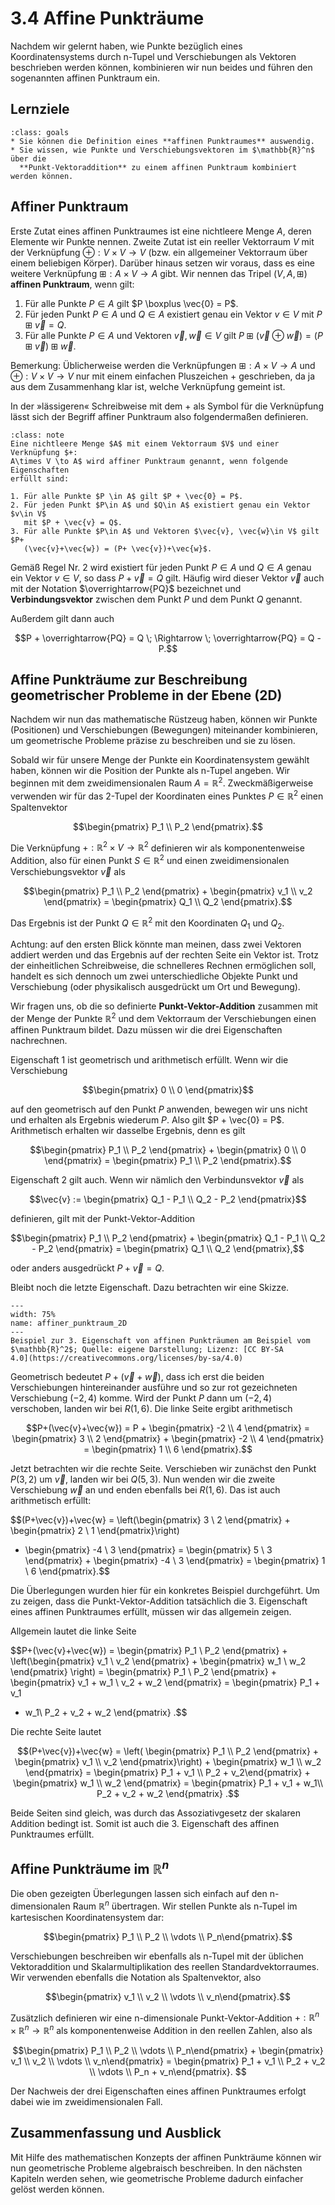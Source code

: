 # 3.4 Affine Punkträume

Nachdem wir gelernt haben, wie Punkte bezüglich eines Koordinatensystems durch
n-Tupel und Verschiebungen als Vektoren beschrieben werden können, kombinieren
wir nun beides und führen den sogenannten affinen Punktraum ein.


## Lernziele

```{admonition} Lernziele 
:class: goals
* Sie können die Definition eines **affinen Punktraumes** auswendig.
* Sie wissen, wie Punkte und Verschiebungsvektoren im $\mathbb{R}^n$ über die
  **Punkt-Vektoraddition** zu einem affinen Punktraum kombiniert werden können.
```


## Affiner Punktraum

Erste Zutat eines affinen Punktraumes ist eine nichtleere Menge $A$, deren
Elemente wir Punkte nennen. Zweite Zutat ist ein reeller Vektorraum $V$ mit der
Verknüpfung $\oplus: V\times V\to V$ (bzw. ein allgemeiner Vektorraum über einem
beliebigen Körper). Darüber hinaus setzen wir voraus, dass es eine weitere
Verknüpfung $\boxplus: A\times V \to A$ gibt. Wir nennen das Tripel
$(V,A,\boxplus)$ **affinen Punktraum**, wenn gilt:

1. Für alle Punkte $P \in A$ gilt $P \boxplus \vec{0} = P$.
2. Für jeden Punkt $P\in A$ und $Q\in A$ existiert genau ein Vektor $v\in V$
   mit $P\boxplus\vec{v}=Q$. 
3. Für alle Punkte $P\in A$ und Vektoren $\vec{v}, \vec{w}\in V$ gilt $P\boxplus
   (\vec{v}\oplus\vec{w}) = (P\boxplus \vec{v})\boxplus\vec{w}$.

Bemerkung: Üblicherweise werden die Verknüpfungen $\boxplus: A \times V \to A$
und $\oplus: V \times V \to V$ nur mit einem einfachen Pluszeichen $+$
geschrieben, da ja aus dem Zusammenhang klar ist, welche Verknüpfung gemeint
ist. 

In der »lässigeren« Schreibweise mit dem $+$ als Symbol für die Verknüpfung
lässt sich der Begriff affiner Punktraum also folgendermaßen definieren.

```{admonition} Was ist ... ein affiner Punktraum?
:class: note
Eine nichtleere Menge $A$ mit einem Vektorraum $V$ und einer Verknüpfung $+:
A\times V \to A$ wird affiner Punktraum genannt, wenn folgende Eigenschaften
erfüllt sind:

1. Für alle Punkte $P \in A$ gilt $P + \vec{0} = P$.
2. Für jeden Punkt $P\in A$ und $Q\in A$ existiert genau ein Vektor $v\in V$
   mit $P + \vec{v} = Q$. 
3. Für alle Punkte $P\in A$ und Vektoren $\vec{v}, \vec{w}\in V$ gilt $P+
   (\vec{v}+\vec{w}) = (P+ \vec{v})+\vec{w}$.
```

Gemäß Regel Nr. 2 wird existiert für jeden Punkt $P\in A$ und $Q\in A$ genau ein
Vektor $v \in V$, so dass $P + \vec{v} = Q$ gilt. Häufig wird dieser Vektor
$\vec{v}$ auch mit der Notation $\overrightarrow{PQ}$ bezeichnet und
**Verbindungsvektor** zwischen dem Punkt $P$ und dem Punkt $Q$ genannt.

Außerdem gilt dann auch

$$P + \overrightarrow{PQ} = Q \; \Rightarrow \;
\overrightarrow{PQ} = Q - P.$$


## Affine Punkträume zur Beschreibung geometrischer Probleme in der Ebene (2D)

Nachdem wir nun das mathematische Rüstzeug haben, können wir Punkte (Positionen)
und Verschiebungen (Bewegungen) miteinander kombinieren, um geometrische
Probleme präzise zu beschreiben und sie zu lösen.

Sobald wir für unsere Menge der Punkte ein Koordinatensystem gewählt haben,
können wir die Position der Punkte als n-Tupel angeben. Wir beginnen mit dem
zweidimensionalen Raum $A=\mathbb{R}^2$. Zweckmäßigerweise verwenden wir für das
2-Tupel der Koordinaten eines Punktes $P\in\mathbb{R}^2$ einen Spaltenvektor

$$\begin{pmatrix} P_1 \\ P_2 \end{pmatrix}.$$

Die Verknüpfung $+: \mathbb{R}^2 \times V \to \mathbb{R}^2$ definieren wir als
komponentenweise Addition, also für einen Punkt $S\in\mathbb{R}^2$ und einen
zweidimensionalen Verschiebungsvektor $\vec{v}$ als

$$\begin{pmatrix} P_1 \\ P_2 \end{pmatrix} + \begin{pmatrix} v_1 \\ v_2
\end{pmatrix} = \begin{pmatrix} Q_1 \\ Q_2 \end{pmatrix}.$$

Das Ergebnis ist der Punkt $Q\in\mathbb{R}^2$ mit den Koordinaten $Q_1$ und
$Q_2$. 

Achtung: auf den ersten Blick könnte man meinen, dass zwei Vektoren addiert
werden und das Ergebnis auf der rechten Seite ein Vektor ist. Trotz der
einheitlichen Schreibweise, die schnelleres Rechnen ermöglichen soll, handelt es
sich dennoch um zwei unterschiedliche Objekte Punkt und Verschiebung (oder
physikalisch ausgedrückt um Ort und Bewegung).

Wir fragen uns, ob die so definierte **Punkt-Vektor-Addition** zusammen mit der
Menge der Punkte $\mathbb{R}^2$ und dem Vektorraum der Verschiebungen einen
affinen Punktraum bildet. Dazu müssen wir die drei Eigenschaften nachrechnen.

Eigenschaft 1 ist geometrisch und arithmetisch erfüllt. Wenn wir die
Verschiebung

$$\begin{pmatrix} 0 \\ 0 \end{pmatrix}$$

auf den geometrisch auf den Punkt $P$ anwenden, bewegen wir uns nicht und
erhalten als Ergebnis wiederum $P$. Also gilt $P + \vec{0} = P$. Arithmetisch
erhalten wir dasselbe Ergebnis, denn es gilt

$$\begin{pmatrix} P_1 \\ P_2 \end{pmatrix} + \begin{pmatrix} 0 \\ 0
\end{pmatrix} = \begin{pmatrix} P_1 \\ P_2 \end{pmatrix}.$$

Eigenschaft 2 gilt auch. Wenn wir nämlich den Verbindunsvektor $\vec{v}$ als

$$\vec{v} := \begin{pmatrix} Q_1 - P_1 \\ Q_2 - P_2 \end{pmatrix}$$

definieren, gilt mit der Punkt-Vektor-Addition

$$\begin{pmatrix} P_1 \\ P_2 \end{pmatrix} + 
\begin{pmatrix} Q_1 - P_1 \\ Q_2 - P_2 \end{pmatrix} = 
\begin{pmatrix} Q_1 \\ Q_2 \end{pmatrix},$$

oder anders ausgedrückt $P + \vec{v} = Q$.

Bleibt noch die letzte Eigenschaft. Dazu betrachten wir eine Skizze.

```{figure} pics/affiner_punktraum_2D.png
---
width: 75%
name: affiner_punktraum_2D
---
Beispiel zur 3. Eigenschaft von affinen Punkträumen am Beispiel vom
$\mathbb{R}^2$; Quelle: eigene Darstellung; Lizenz: [CC BY-SA
4.0](https://creativecommons.org/licenses/by-sa/4.0)
```

Geometrisch bedeutet $P+ (\vec{v}+\vec{w})$, dass ich erst die beiden
Verschiebungen hintereinander ausführe und so zur rot gezeichneten Verschiebung
$(-2,4)$ komme. Wird der Punkt $P$ dann um $(-2,4)$ verschoben, landen wir bei
$R(1,6)$. Die linke Seite ergibt arithmetisch

$$P+(\vec{v}+\vec{w}) = P + \begin{pmatrix} -2 \\ 4 \end{pmatrix} =
\begin{pmatrix} 3 \\ 2 \end{pmatrix} + \begin{pmatrix} -2 \\ 4 \end{pmatrix} =
\begin{pmatrix} 1 \\ 6 \end{pmatrix}.$$

Jetzt betrachten wir die rechte Seite. Verschieben wir zunächst den Punkt
$P(3,2)$ um $\vec{v}$, landen wir bei $Q(5,3)$. Nun wenden wir die zweite
Verschiebung $\vec{w}$ an und enden ebenfalls bei $R(1,6)$. Das ist auch
arithmetisch erfüllt:

$$(P+\vec{v})+\vec{w} = \left(\begin{pmatrix} 3 \\ 2 \end{pmatrix} +
\begin{pmatrix} 2 \\ 1 \end{pmatrix}\right)
+ \begin{pmatrix} -4 \\ 3 \end{pmatrix} = \begin{pmatrix} 5 \\ 3 \end{pmatrix} +
\begin{pmatrix} -4 \\ 3 \end{pmatrix} = \begin{pmatrix} 1 \\ 6 \end{pmatrix}.$$

Die Überlegungen wurden hier für ein konkretes Beispiel durchgeführt. Um zu
zeigen, dass die Punkt-Vektor-Addition tatsächlich die 3. Eigenschaft eines
affinen Punktraumes erfüllt, müssen wir das allgemein zeigen.

Allgemein lautet die linke Seite

$$P+(\vec{v}+\vec{w}) = \begin{pmatrix} P_1 \\ P_2 \end{pmatrix} +
\left(\begin{pmatrix} v_1 \\ v_2 \end{pmatrix} + \begin{pmatrix} w_1 \\ w_2
\end{pmatrix} \right) = \begin{pmatrix} P_1 \\ P_2 \end{pmatrix} +
\begin{pmatrix} v_1 + w_1 \\ v_2 + w_2 \end{pmatrix} = \begin{pmatrix} P_1 + v_1
+ w_1\\ P_2 + v_2 + w_2 \end{pmatrix} .$$

Die rechte Seite lautet

$$(P+\vec{v})+\vec{w} = \left( \begin{pmatrix} P_1 \\ P_2 \end{pmatrix} +
\begin{pmatrix} v_1 \\ v_2 \end{pmatrix}\right) + \begin{pmatrix} w_1 \\ w_2
\end{pmatrix} = \begin{pmatrix} P_1 + v_1 \\ P_2 + v_2\end{pmatrix} +
\begin{pmatrix}  w_1 \\  w_2 \end{pmatrix} = \begin{pmatrix} P_1 + v_1 + w_1\\
P_2 + v_2 + w_2 \end{pmatrix} .$$

Beide Seiten sind gleich, was durch das Assoziativgesetz der skalaren Addition
bedingt ist. Somit ist auch die 3. Eigenschaft des affinen Punktraumes erfüllt.


## Affine Punkträume im $\mathbb{R}^n$

Die oben gezeigten Überlegungen lassen sich einfach auf den n-dimensionalen Raum
$\mathbb{R}^n$ übertragen. Wir stellen Punkte als n-Tupel im kartesischen
Koordinatensystem dar:

$$\begin{pmatrix} P_1 \\ P_2 \\ \vdots \\ P_n\end{pmatrix}.$$

Verschiebungen beschreiben wir ebenfalls als n-Tupel mit der üblichen
Vektoraddition und Skalarmultiplikation des reellen Standardvektorraumes.  Wir
verwenden ebenfalls die Notation als Spaltenvektor, also

$$\begin{pmatrix} v_1 \\ v_2 \\ \vdots \\ v_n\end{pmatrix}.$$

Zusätzlich definieren wir eine n-dimensionale Punkt-Vektor-Addition $+:
\mathbb{R}^n \times \mathbb{R}^n \to \mathbb{R}^n$ als komponentenweise Addition
in den reellen Zahlen, also als

$$\begin{pmatrix} P_1 \\ P_2 \\ \vdots \\ P_n\end{pmatrix} + \begin{pmatrix} v_1
\\ v_2 \\ \vdots \\ v_n\end{pmatrix} = \begin{pmatrix} P_1 + v_1 \\ P_2 + v_2 \\
\vdots \\ P_n + v_n\end{pmatrix}. $$

Der Nachweis der drei Eigenschaften eines affinen Punktraumes erfolgt dabei wie
im zweidimensionalen Fall.


## Zusammenfassung und Ausblick

Mit Hilfe des mathematischen Konzepts der affinen Punkträume können wir nun
geometrische Probleme algebraisch beschreiben. In den nächsten Kapiteln werden
sehen, wie geometrische Probleme dadurch einfacher gelöst werden können.